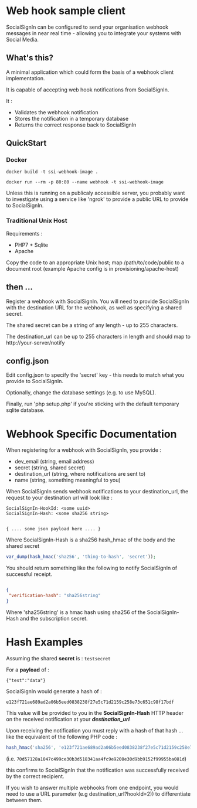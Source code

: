 # Web hook sample client

SocialSignIn can be configured to send your organisation webhook messages in near real time - allowing you to integrate your systems with Social Media.

## What's this?

A minimal application which could form the basis of a webhook client implementation. 

It is capable of accepting web hook notifications from SocialSignIn.

It :

 * Validates the webhook notification 
 * Stores the notification in a temporary database
 * Returns the correct response back to SocialSignIn
 

## QuickStart 

### Docker 

```docker build -t ssi-webhook-image . ```

```docker run --rm -p 80:80 --name webhook -t ssi-webhook-image ```


Unless this is running on a publicaly accessible server, you probably want to investigate using a service like 'ngrok' to provide a public URL to provide to SocialSignIn.

### Traditional Unix Host

Requirements :

 * PHP7 + Sqlite
 * Apache 
 
Copy the code to an appropriate Unix host; map /path/to/code/public to a document root (example Apache config is in provisioning/apache-host)

##  then ...

Register a webhook with SocialSignIn. You will need to provide SocialSignIn with the destination URL for the webhook, as well as specifying a shared secret. 

The shared secret can be a string of any length - up to 255 characters.

The destination\_url can be up to 255 characters in length and should map to http://your-server/notify


## config.json 

Edit config.json to specify the 'secret' key - this needs to match what you provide to SocialSignIn.

Optionally, change the database settings (e.g. to use MySQL).

Finally, run 'php setup.php' if you're sticking with the default temporary sqlite database.


# Webhook Specific Documentation 

When registering for a webhook with SocialSignIn, you provide :

  * dev\_email (string, email address)
  * secret (string, shared secret)
  * destination\_url (string, where notifications are sent to)
  * name (string, something meaningful to you)
 
 When SocialSignIn sends webhook notifications to your destination\_url, the request to your destination url will look like :
 
 ```
SocialSignIn-HookId: <some uuid>
SocialSignIn-Hash: <some sha256 string>
  
  
{ .... some json payload here .... }
```

Where SocialSignIn-Hash is a sha256 hash\_hmac of the body and the shared secret

```php
var_dump(hash_hmac('sha256', 'thing-to-hash', 'secret'));
```

You should return something like the following to notify SocialSignIn of successful receipt.


```json

{
 "verification-hash": "sha256string"
}
```

Where 'sha256string' is a hmac hash using sha256 of the SocialSignIn-Hash and the subscription secret.


# Hash Examples

Assuming the shared **secret** is : ```testsecret```
 
For a **payload** of :

```{"test":"data"}```

SocialSignIn would generate a hash of :

```e123f721ae689ad2a06b5eed0838238f27e5c71d2159c258e73c651c98f17bdf```


This value will be provided to you in the **SocialSignIn-Hash** HTTP header on the received notification at your ***destination_url***


Upon receiving the notification you must reply with a hash of that hash ... like the equivalent of the following PHP code :

```php 
hash_hmac('sha256', 'e123f721ae689ad2a06b5eed0838238f27e5c71d2159c258e73c651c98f17bdf', 'testsecret' );
```

(i.e. ```70d57128a1047c499ce30b3d518341aa4fc9e9200e30d9bb9152f99955ba081d```)


this confirms to SocialSignIn that the notification was successfully received by the correct recipient.


If you wish to answer multiple webhooks from one endpoint, you would need to use a URL parameter (e.g destination_url?hookId=2)) to differentiate between them.
